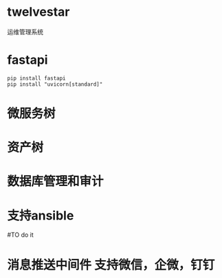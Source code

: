 # twelvestar
运维管理系统

# fastapi
```
pip install fastapi
pip install "uvicorn[standard]"
```

# 微服务树


# 资产树

# 数据库管理和审计

# 支持ansible


#TO do it


# 消息推送中间件 支持微信，企微，钉钉




